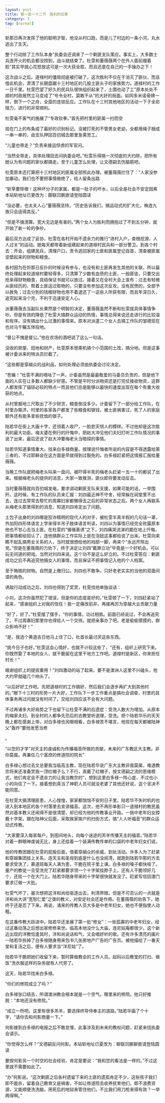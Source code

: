```yaml
---
layout: post
title: 第一百一十二节　胜利的后果
category: 3
tag: [normal]
---
```


斩那日再次发挥了他的聪明才智，他没从村口跑，而是儿了村边的一条小河，丸水逃出了生天。

整个行动除了工作队本身"执委会还调来了一个剿匪支队策应。事实上，大多数士兵连开火的机会都没捞到，战斗就结束了。杜雯和董薇薇两个在外人面前绷着脸"其实早就心花怒放这可是一次大获全胜，而且还是在自己的一手操办之下！

这次战斗之后。道禄村的僵局彻底被打破了。这次胜利不仅在于消灭了匪伙，而且借此机会，肃清了长期盘踞十三村地区的几股土匪头子的家族势力。道禄村的工作一日千里。杜雯巴望了好久的民兵队很快组织起来了，土围也动了工"原本处处不顺的村政居然立马变成了“号令全村，莫敢不从”的大好的局面。如同多米诺骨牌一样，倒下一个之舟，全盘的连锁反应。工作队在十三村其他地区的活动一下子全疟阻力，进行的非常顺利。

杜雯毫不客气的施展了“专政钦拳。”首先把村里的匪属一扫而空

挂在门上的布条成了最好的识别标记。没被打死的不管男女老幼，全都用绳子捆成一串一串的，由支队押回百仞城去那里急需苦工。

“儿童也带走？”负责来接运俘虏的军官问。

“当然全带走，具体处理回去问执委会吧。”杜雯乐得搞一次彻底的大扫除，把所有她认为有问题的家伙都搞走。至于儿童怎么处理，让文德嗣去伤脑筋吧。

杜雯原本还打算把十三村地区的匪属全部照此办理。被董薇薇拦住了：“人家没参加暴动，我们也不要把事情做绝了，给人留条出路

“斩草要除根！这种坏分子的家属，都是一肚子的坏水，以后全是社会不安定因素本站斩地址已更改为：脚联凹鹏嵌请登陆圆读

“没必要，也太夫人心”董薇薇坚持，“历史告诉我们，搞运动式的扩大化，株连九族只会适得其反。”

“但是不搞清算。宽大无边是有害的。”两个女人为胜利而拥抱过了不到五分钟，就开始了新一轮的争吵。

最后双方达成了妥协，杜雯在各村开始不遗余力的推行“进村入户，查根挖源，人人过关”的运动。她每天都带着新组建起来的道禄村民兵和一部分警卫。到各个村去：开会，组建民兵，清理户口，责令逃回家的土匪和匪属登记自首，清查被匪属坚壁起来的财物和粮食。

各村因为在忻那日反扑的时候没有参与，也没有和土匪再发生其他的关联，所以最终处理起来较道禄村要轻得多，只清算了少数有血债的土匪，一般匪徒，只要交出抢来得财物粮食，具结保证书就可以放过。接着又在全村大会上宣布：过去有轻微从匪经历的、帮着土匪运过赃物的，只要没有参加这次反攻，没有民愤的，全部予以赦免；过去分到的钱粮财物也用不着退还了一这些人所获有限，而且年深日久，追究起来没个完，不利于迅速安定人心。

派董薇薇去当副队长果然是个明智的决定，董薇薇虽然不断和杜雯就具体事情争吵。但是有效的降低了杜雯大搞群众运动的热情，事情总得来说还走进行的比较温和有序。没有搞出什么过激的事情来。原本对派遣二个女人去搞工作队的邹德现在也对马千瞩五体投地。

“督公不愧是督公。”他在农场的酒吧说了这么一句话。

没收的房屋、田地和财产，杜雯原本想乘机搞个小范围的土改，搞分地。但是这事被计委派来的特派员拦截了。

“这些都是穿越众的战利品，如何处理必须由执委会讨论决定。

“苍蝇！”杜雯不满的嘀咕了一声。计委虽然是最最敬爱的马委员负责的，但是他下面的人实在让多数人都缺少好感。不管是平时分派物资还是打完仗接收物资，这群人都发挥了锚铩必较的特点一而且他们总是能够以最快的速度出现在每个有重大收获的地点。

从村里掘地三尺取出了不少财货，粮食倒没多少。计委留下了一部分给工作队，在村里办赈济，村里的各家各户都发了些粮食和银钱，被土匪祸害过，死了人的家庭额外还有能多拿些抚恤的银子。

陆若华在街上大画十字，还领着人收尸，一脸悲天悯人的模样。不过他却是这次胜利的最大功臣。梅太婆在例行的扦悔中，把赵大冲见他们夫妇打听工作队情况的事说了出来，最后还说了赵大冲要梅老头当暗探的事情。

陆若华知道事情重大。找来白多禄商量。按理说忏悔者所说的内容是不得透露给第三者的，不过耶稣会在这方面是早就得到过豁免的。白多禄赶紧把这情报汇报给董薇薇。

当晚工作队就把梅老头叫来一盘问。被吓得半死的梅老头赶紧一五一十的都说了出来。根据梅老头的提供的消息，大家一致推测，匪伙即将要发动反击。

当时董薇薇就向百仞城发电，要求调动剿匪支队来支援，如果可能的话，一举围歼。这时候，有工作队的队员来汇报：刘四最近神不守舍，经常躲在祠堂里不出去，连过去常常去帮忙的周寡妇家都懒得去之后的异常状态之后。两个女人再联系从梅老头那里得到的消息，知道刘四肯定出了问题。

土包子出身的刘四哪是狡诈精明的现代人的对手，被杜雯半真半假的几句话一罩，外加阳四形体语言上学来得半吊子肢体语言判读，刘四以为事情已经完全败露原本他也不甘心去当土匪。在杜雯的“循循善诱”之下，刘四痛哭流涕的跪在地上忏悔，把事情都给招认了，连他搞群众工作实际上是在泡妞这事都给说了出来。杜雯向来瞧不起乱搞男女关系的人，当时就很想给他的裆部一脚，再来个“永远开除出党。”但是在董薇薇的力劝下，终于决定让刘四“戴罪立功”毕竟是一个好机会。可以玩无间道的把戏。当然对刘四来说。这个功不是这么好立的。不过杜雯答应：剿匪成功之后不再追究他搞女人的事情，而且保证不把事情记入他的个人档案。

至于贿赔的财物。自然是上缴归公。刘四也不敢争。只好老老实实的当他的双面间谍的角色。

诱敌行动成功之后，刘四也得到了奖赏，杜雯找他单独谈话：

小刘，这次你虽然犯了错误，但是你的态度是好的。”杜雯顿了一下，刘四赶紧站了起来，“感谢组织上对我的信任！我一定痛改前非，再接再厉为穿越大业贡献力量

“好了，好了。”杜雯摆了摆手，“你的事情，功过相抵。前面已经说过，不会再追究了。不过周寡妇那里你也得给人一个交待。就把亲事办了吧。老是偷偷摸摸的，群众影响不好！”

“是，我选个黄道吉日他马上住了口，杜首长最讨厌这些东西。

“挑今日子也好。”杜雯这会心情好，也就不计较这些了，“还有，组织上研究下来。你既然娶了本地的女人，就干脆留在这里干地方工作吧。道禄村是新区，你来担任村长！”

蛾谢组织上的提拔重用！”刘四激动的站了起来。要不是澳洲人这里不兴磕头，他大约早就磕几个响头了。

“以后好好工作吧。先把道禄村的工作搞好，然后我们会逐步再扩大到其他村的。”眼下十三村的形势一片大好，工作队下一步工作重点是搞社会调查，村里的具体事务再过问就没有时间了。交给刘四应该不会有大问题。

不过再诸多大好局势之下也留下让杜雯不满的后遗症：受洗人数大为增加。从原本的梅家夫妇，到全村的人都争先恐后的去教堂听道理，受洗。把个陆若华乐的天天晚上都在感谢上帝。对白多禄也另眼相看，白多禄苦不堪言，他现在每天都被陆神父“轰炸”要他发愿当修

。

“以您的才学"对天主的虔诚和为传播福音所做的贡献，未来的广东教区大主教。非你莫属。再兼任几个富庶的修道院的院长”

白多禄心想过去文总要我当临高主教，现在陆若华说广东大主教非我莫属，难道教宗将来还准备赏我一顶红帽子么？不行，真戴了红帽子，按文德嗣之流的思维模式，他们肯定会不遗余力的让我当教宗的”，想到这里白多禄一阵心虚，不过也小小的向往了一下。接着想到真当了神职人员可就没老婆了其他还好说，这个坚决不能同意。

在杜雯大搞清理匪患，人心惶惶，家家都惴惴不安的日子里。陆若华不失时机的也进入到本地区的各个村落里去宣讲福音。这次，他不再形单影只一道禄村的教民虽然对基本教义还闹得不是很清楚，却已经为他的传教事业开路。一挑中老年妇女脖戴十字架，跟在陆神父后面，采取挨家挨户的扫街方式，搞“人人听福音”的群众运动式传教。

“大家要深入每家每户，到田间地头，向每个迷途的羔羊传播天主的福音。”陆若华对着一群眼神虔诚无比，身上还挂着一个装满传教传单的口袋的中老年妇女们说。

他的传教团跟在杜雯的屁股后面，借着穿越众的余威，到处活动。许多人为了赶紧和穿越集团挂上关系，连天主和圣母到底是什么也没闹清，就跑到陆若华那的方去要求受洗了，慕道班每天人满为患，干脆在院子里上课。白多禄的嗓子都快哑了。量产的教徒一旦受洗完了赶紧都要求领一个十字架挂脖子上，还有人干脆领好几个，还挂一个在大门上。陆若华随身带来的十字架很快就发没了。赶紧写信回澳门要求订做一大批。

杜雯气坏了，屡次想把这洋和尚给驱逐出去，利清界限。但是不可否认的一点就是洋和尚大讲“宽恕仁爱”之类的教义，对安定社会还是作用。在董薇薇的劝告下，她终于还是忍了下来。再说，涌来的传教人员大多是中老年妇女，她也不便指使人动粗。

在这番传教大跃进中。陆若华还发展了第一批“修女”：一些孤寡的中老年妇女，经过这番动荡之后想出家修修来世。临高本地没什么大庙，连尼姑庵都很少。这个新近出现的洋教恰逢其时，洋和尚说话和气，又会唱好听的歌。还有许多漂亮的画片一陆若华拆掉了白多禄随身用来包书几张房地产广告的广告页。被他描绘了一番天堂和复活之后，便有人要求当“洋尼姑”了。

陆若华干脆把她们收留下来，暂时算做教会的工作人员。起码以后教堂的打扫、做饭"洗衣服这样的杂务就有人代劳了。

这天，陆若华找来白多禄。

“你们的修院成立了吗？”

白多禄张口结舌，所谓澳洲教会根本就是一个空气。哪里来的修院。他只好推脱：“本地还没有修院。”

“成立一所吧。这里有很多羔羊，要选择终导侍奉主的道路。”陆若华画了个十字，“请你去和何影商量一下。”

何影接到白多禄的电报之后不敢怠慢，此事涉及到未来的教权问题，赶紧来找执委会请示。

“你觉得怎么样？”文德嗣反问何影。本站斩地址已夏改为：聊联凹鹏聊嵌请登陆圆读

要按何影另一个时空的社会经验，肯定是要说：“我和您的看法是一样的。”不过这里就不需要如此了。

“办”何影说。“这次剿匪之后各村遗留下来的土匪的遗孤肯定不少，这些孩子我们即不能杀，留着自己教育又是祸害，不如让修道院去收养抚育他们，即不浪费资源，又能顺便洗洗脑，用死后的地狱来管住他们，不比我们用刀枪来得有效？一举两得啊。”